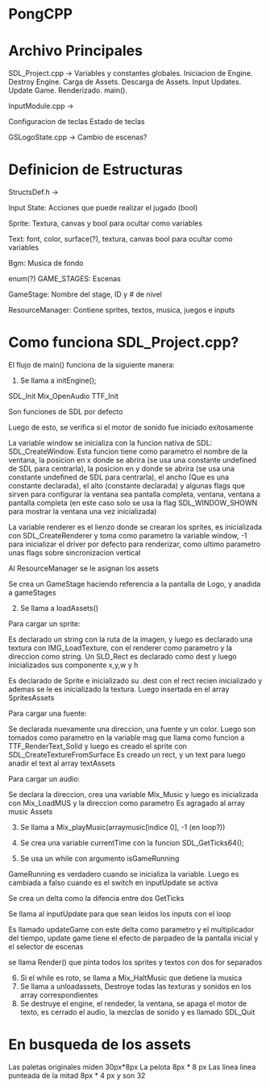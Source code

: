 # PongCPP

# Archivo Principales

SDL_Project.cpp -> 
Variables y constantes globales. 
Iniciacion de Engine. 
Destroy Engine. 
Carga de Assets. 
Descarga de Assets. 
Input Updates. 
Update Game. 
Renderizado. 
main().

InputModule.cpp ->

Configuracion de teclas
Estado de teclas

GSLogoState.cpp ->
Cambio de escenas?

# Definicion de Estructuras

StructsDef.h ->

Input State: Acciones que puede realizar el jugado (bool)

Sprite: Textura, canvas y bool para ocultar como variables

Text: font, color, surface(?), textura, canvas bool para ocultar como variables

Bgm: Musica de fondo

enum(?) GAME_STAGES: Escenas

GameStage: Nombre del stage, ID y # de nivel

ResourceManager: Contiene sprites, textos, musica, juegos e inputs

# Como funciona SDL_Project.cpp?

El flujo de main() funciona de la siguiente manera:

1. Se llama a initEngine();

SDL_Init
Mix_OpenAudio
TTF_Init

Son funciones de SDL por defecto

Luego de esto, se verifica si el motor de sonido fue iniciado exitosamente

La variable window se inicializa con la funcion nativa de SDL: SDL_CreateWindow. Esta funcion tiene como parametro el nombre de la ventana, la posicion en x donde se abrira (se usa una constante undefined de SDL para centrarla), la posicion en y donde se abrira (se usa una constante undefined de SDL para centrarla), el ancho (Que es una constante declarada), el alto (constante declarada) y algunas flags que sirven para configurar la ventana sea pantalla completa, ventana, ventana a pantalla completa (en este caso solo se usa la flag SDL_WINDOW_SHOWN para mostrar la ventana una vez inicializada)

La variable renderer es el lienzo donde se crearan los sprites, es inicializada con SDL_CreateRenderer y toma como parametro la variable window, -1 para inicializar el driver por defecto para renderizar, como ultimo parametro unas flags sobre sincronizacion vertical

Al ResourceManager se le asignan los assets

Se crea un GameStage haciendo referencia a la pantalla de Logo, y anadida a gameStages

2. Se llama a loadAssets()

Para cargar un sprite:

Es declarado un string con la ruta de la imagen, y luego es declarado una textura con IMG_LoadTexture, con el renderer como parametro y la direccion como string. Un SLD_Rect es declarado como dest y luego inicializados sus componente x,y,w y h

Es declarado de Sprite e inicializado su .dest con el rect recien inicializado y ademas se le es inicializado la textura. Luego insertada en el array SpritesAssets

Para cargar una fuente:

Se declarada nuevamente una direccion, una fuente y un color. Luego son tomados como parametro en la variable msg que llama como funcion a TTF_RenderText_Solid y luego es creado el sprite con SDL_CreateTextureFromSurface
Es creado un rect, y un text para luego anadir el text al array textAssets

Para cargar un audio:

Se declara la direccion, crea una variable Mix_Music y luego es inicializada con Mix_LoadMUS y la direccion como parametro
Es agragado al array music Assets

3. Se llama a Mix_playMusic(arraymusic[indice 0], -1 (en loop?))

4. Se crea una variable currentTime con la funcion SDL_GetTicks64();

5. Se usa un while con argumento isGameRunning

GameRunning es verdadero cuando se inicializa la variable. Luego es cambiada a falso cuando es el switch en inputUpdate se activa

Se crea un delta como la difencia entre dos GetTicks

Se llama al inputUpdate para que sean leidos los inputs con el loop

Es llamado updateGame con este delta como parametro y el multiplicador del tiempo, update game tiene el efecto de parpadeo de la pantalla inicial y el selector de escenas

se llama Render() que pinta todos los sprites y textos con dos for separados

6. Si el while es roto, se llama a Mix_HaltMusic que detiene la musica
7. Se llama a unloadassets, Destroye todas las texturas y sonidos en los array correspondientes
8. Se destruye el engine, el rendeder, la ventana, se apaga el motor de texto, es cerrado el audio, la mezclas de sonido y es llamado SDL_Quit

# En busqueda de los assets

Las paletas originales miden 30px*8px
La pelota 8px * 8 px
Las linea linea punteada de la mitad 8px * 4 px y son 32 